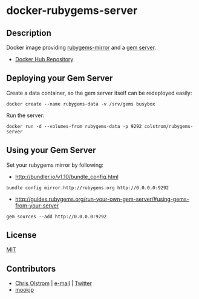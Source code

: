 # docker-rubygems-server

Description
-----------

Docker image providing [rubygems-mirror](https://github.com/rubygems/rubygems-mirror) and a [gem server](https://github.com/geminabox/geminabox).

* [Docker Hub Repository](https://hub.docker.com/r/colstrom/rubygems-server/builds/)

Deploying your Gem Server
-------------------------

Create a data container, so the gem server itself can be redeployed easily:
```
docker create --name rubygems-data -v /srv/gems busybox
```

Run the server:
```
docker run -d --volumes-from rubygems-data -p 9292 colstrom/rubygems-server
```

Using your Gem Server
---------------------

Set your rubygems mirror by following:
* http://bundler.io/v1.10/bundle_config.html

```
bundle config mirror.http://rubygems.org http://0.0.0.0:9292
```

* http://guides.rubygems.org/run-your-own-gem-server/#using-gems-from-your-server
```
gem sources --add http://0.0.0.0:9292
```

License
-------
[MIT](https://tldrlegal.com/license/mit-license)

Contributors
------------
* [Chris Olstrom](https://colstrom.github.io/) | [e-mail](mailto:chris@olstrom.com) | [Twitter](https://twitter.com/ChrisOlstrom)
* [mookjp](https://github.com/mookjp)

